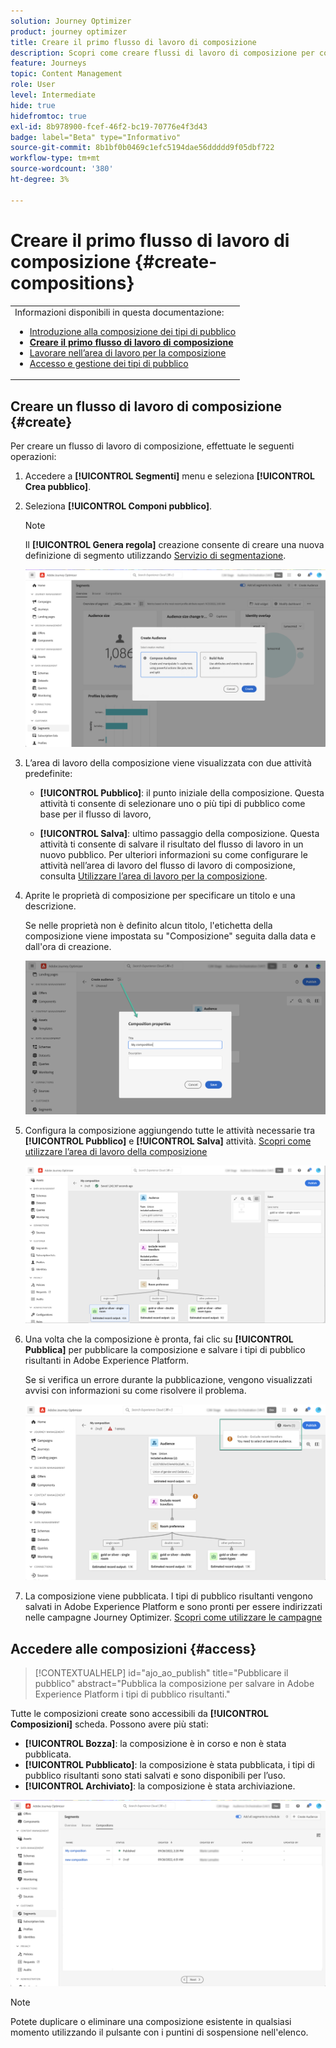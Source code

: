 ```yaml
---
solution: Journey Optimizer
product: journey optimizer
title: Creare il primo flusso di lavoro di composizione
description: Scopri come creare flussi di lavoro di composizione per combinare e disporre i tipi di pubblico esistenti.
feature: Journeys
topic: Content Management
role: User
level: Intermediate
hide: true
hidefromtoc: true
exl-id: 8b978900-fcef-46f2-bc19-70776e4f3d43
badge: label="Beta" type="Informativo"
source-git-commit: 8b1bf0b0469c1efc5194dae56ddddd9f05dbf722
workflow-type: tm+mt
source-wordcount: '380'
ht-degree: 3%

---
```


# Creare il primo flusso di lavoro di composizione {#create-compositions}

<table style="table-layout:fixed"><tr style="border: 0;"><tr><td>Informazioni disponibili in questa documentazione:<br/><ul>
<li><a href="get-started-audience-orchestration.md">Introduzione alla composizione dei tipi di pubblico</a></li>
<li><b><a href="create-compositions.md">Creare il primo flusso di lavoro di composizione</a></b></li>
<li><a href="composition-canvas.md">Lavorare nell’area di lavoro per la composizione</a></li>
<li><a href="access-audiences.md">Accesso e gestione dei tipi di pubblico</a></li></ul></td></tr></table>

## Creare un flusso di lavoro di composizione {#create}

Per creare un flusso di lavoro di composizione, effettuate le seguenti operazioni:

1. Accedere a **[!UICONTROL Segmenti]** menu e seleziona **[!UICONTROL Crea pubblico]**.

1. Seleziona **[!UICONTROL Componi pubblico]**.

   >[!NOTE]
   >
   >Il **[!UICONTROL Genera regola]** creazione consente di creare una nuova definizione di segmento utilizzando [Servizio di segmentazione](https://experienceleague.adobe.com/docs/experience-platform/segmentation/ui/overview.html).

   ![](assets/audiences-create.png)

1. L’area di lavoro della composizione viene visualizzata con due attività predefinite:

   * **[!UICONTROL Pubblico]**: il punto iniziale della composizione. Questa attività ti consente di selezionare uno o più tipi di pubblico come base per il flusso di lavoro,

   * **[!UICONTROL Salva]**: ultimo passaggio della composizione. Questa attività ti consente di salvare il risultato del flusso di lavoro in un nuovo pubblico.
   Per ulteriori informazioni su come configurare le attività nell’area di lavoro del flusso di lavoro di composizione, consulta [Utilizzare l’area di lavoro per la composizione](composition-canvas.md).

1. Aprite le proprietà di composizione per specificare un titolo e una descrizione.

   Se nelle proprietà non è definito alcun titolo, l&#39;etichetta della composizione viene impostata su &quot;Composizione&quot; seguita dalla data e dall&#39;ora di creazione.

   ![](assets/audiences-properties.png)

1. Configura la composizione aggiungendo tutte le attività necessarie tra **[!UICONTROL Pubblico]** e **[!UICONTROL Salva]** attività. [Scopri come utilizzare l’area di lavoro della composizione](composition-canvas.md)

   ![](assets/audiences-publish.png)

1. Una volta che la composizione è pronta, fai clic su **[!UICONTROL Pubblica]** per pubblicare la composizione e salvare i tipi di pubblico risultanti in Adobe Experience Platform.

   Se si verifica un errore durante la pubblicazione, vengono visualizzati avvisi con informazioni su come risolvere il problema.

   ![](assets/audiences-alerts.png)

1. La composizione viene pubblicata. I tipi di pubblico risultanti vengono salvati in Adobe Experience Platform e sono pronti per essere indirizzati nelle campagne Journey Optimizer. [Scopri come utilizzare le campagne](../campaigns/get-started-with-campaigns.md)

## Accedere alle composizioni {#access}

>[!CONTEXTUALHELP]
>id="ajo_ao_publish"
>title="Pubblicare il pubblico"
>abstract="Pubblica la composizione per salvare in Adobe Experience Platform i tipi di pubblico risultanti."

Tutte le composizioni create sono accessibili da **[!UICONTROL Composizioni]** scheda. Possono avere più stati:

* **[!UICONTROL Bozza]**: la composizione è in corso e non è stata pubblicata.
* **[!UICONTROL Pubblicato]**: la composizione è stata pubblicata, i tipi di pubblico risultanti sono stati salvati e sono disponibili per l’uso.
* **[!UICONTROL Archiviato]**: la composizione è stata archiviazione.

![](assets/audiences-compositions.png)

>[!NOTE]
>
>Potete duplicare o eliminare una composizione esistente in qualsiasi momento utilizzando il pulsante con i puntini di sospensione nell&#39;elenco.
